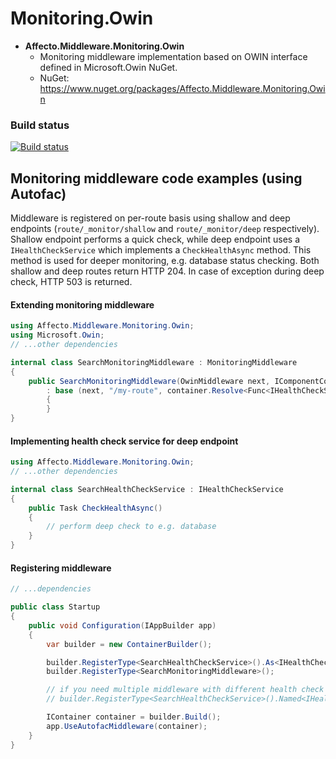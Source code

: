 # Monitoring.Owin
* **Affecto.Middleware.Monitoring.Owin**
  * Monitoring middleware implementation based on OWIN interface defined in Microsoft.Owin NuGet.
  * NuGet: https://www.nuget.org/packages/Affecto.Middleware.Monitoring.Owin

### Build status

[![Build status](https://ci.appveyor.com/api/projects/status/qtta5ad35bo6bu8a/branch/master?svg=true)](https://ci.appveyor.com/project/affecto/dotnet-middleware-monitoring-owin/branch/master)

## Monitoring middleware code examples (using Autofac)

Middleware is registered on per-route basis using shallow and deep endpoints (`route/_monitor/shallow` and `route/_monitor/deep` respectively). Shallow endpoint performs a quick check, while deep endpoint uses a `IHealthCheckService` which implements a `CheckHealthAsync` method. This method is used for deeper monitoring, e.g. database status checking. Both shallow and deep routes return HTTP 204. In case of exception during deep check, HTTP 503 is returned.

#### Extending monitoring middleware

```csharp
using Affecto.Middleware.Monitoring.Owin;
using Microsoft.Owin;
// ...other dependencies

internal class SearchMonitoringMiddleware : MonitoringMiddleware
{
    public SearchMonitoringMiddleware(OwinMiddleware next, IComponentContext container)
        : base (next, "/my-route", container.Resolve<Func<IHealthCheckService>>())
        {
        }
}
```

#### Implementing health check service for deep endpoint

```csharp
using Affecto.Middleware.Monitoring.Owin;
// ...other dependencies

internal class SearchHealthCheckService : IHealthCheckService
{
    public Task CheckHealthAsync()
    {
        // perform deep check to e.g. database
    }
}
```

#### Registering middleware

```csharp
// ...dependencies

public class Startup
{
    public void Configuration(IAppBuilder app)
    {
        var builder = new ContainerBuilder();

        builder.RegisterType<SearchHealthCheckService>().As<IHealthCheckService>();
        builder.RegisterType<SearchMonitoringMiddleware>();

        // if you need multiple middleware with different health check service, use named registering, like:
        // builder.RegisterType<SearchHealthCheckService>().Named<IHealthCheckService>(SearchHealthCheckService.ServiceKey);

        IContainer container = builder.Build();
        app.UseAutofacMiddleware(container);
    }
}
```
